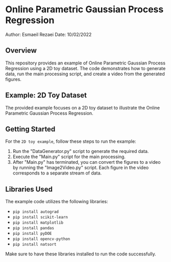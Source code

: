 # Online Parametric Gaussian Process Regression

Author: Esmaeil Rezaei
Date: 10/02/2022

## Overview

This repository provides an example of Online Parametric Gaussian Process Regression using a 2D toy dataset. The code demonstrates how to generate data, run the main processing script, and create a video from the generated figures.

## Example: 2D Toy Dataset

The provided example focuses on a 2D toy dataset to illustrate the Online Parametric Gaussian Process Regression.

## Getting Started

For the `2D toy example`, follow these steps to run the example:

1. Run the "DataGenerator.py" script to generate the required data.
2. Execute the "Main.py" script for the main processing.
3. After "Main.py" has terminated, you can convert the figures to a video by running the "Image2Video.py" script. Each figure in the video corresponds to a separate stream of data.

## Libraries Used

The example code utilizes the following libraries:

- `pip install autograd`
- `pip install scikit-learn`
- `pip install matplotlib`
- `pip install pandas`
- `pip install pyDOE`
- `pip install opencv-python`
- `pip install natsort`

Make sure to have these libraries installed to run the code successfully.
